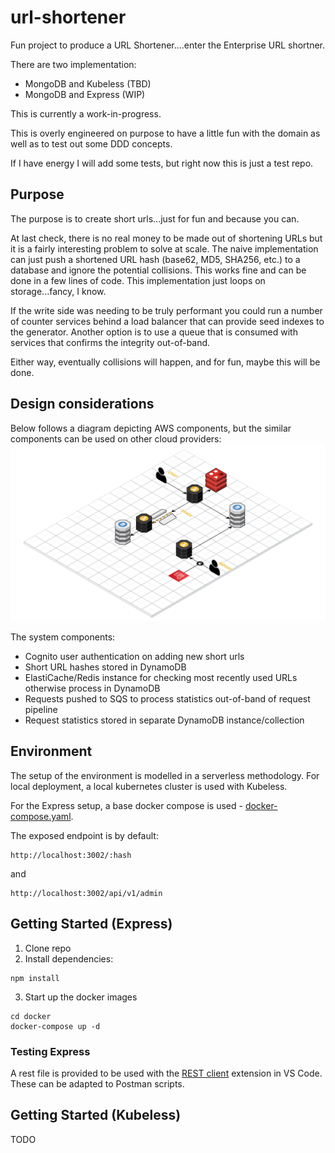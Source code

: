 # url-shortener

Fun project to produce a URL Shortener....enter the Enterprise URL shortner.

There are two implementation:
 - MongoDB and Kubeless (TBD)
 - MongoDB and Express (WIP)

This is currently a work-in-progress.

This is overly engineered on purpose to have a little fun with the domain as well as to test out some DDD concepts.

If I have energy I will add some tests, but right now this is just a test repo.

## Purpose

The purpose is to create short urls...just for fun and because you can.

At last check, there is no real money to be made out of shortening URLs but it is a fairly interesting problem to solve at scale. The naive implementation can just push a shortened URL hash (base62, MD5, SHA256, etc.) to a database and ignore the potential collisions. This works fine and can be done in a few lines of code. This implementation just loops on storage...fancy, I know.

If the write side was needing to be truly performant you could run a number of counter services behind a load balancer that can provide seed indexes to the generator. Another option is to use a queue that is consumed with services that confirms the integrity out-of-band.

Either way, eventually collisions will happen, and for fun, maybe this will be done.

## Design considerations

Below follows a diagram depicting AWS components, but the similar components can be used on other cloud providers:
![Cloud Craft Architecture](/assets/serverless-application-architecture.png)

The system components:
 - Cognito user authentication on adding new short urls
 - Short URL hashes stored in DynamoDB
 - ElastiCache/Redis instance for checking most recently used URLs otherwise process in DynamoDB
 - Requests pushed to SQS to process statistics out-of-band of request pipeline
 - Request statistics stored in separate DynamoDB instance/collection

## Environment

The setup of the environment is modelled in a serverless methodology. For local deployment, a local kubernetes cluster is used with Kubeless.

For the Express setup, a base docker compose is used - [docker-compose.yaml](/docker/docker-compose.yml).

The exposed endpoint is by default:
```
http://localhost:3002/:hash
```
and
```
http://localhost:3002/api/v1/admin
```

## Getting Started (Express)

1. Clone repo
2. Install dependencies:
```shell
npm install
```

3. Start up the docker images
```shell
cd docker
docker-compose up -d
```

### Testing Express

A rest file is provided to be used with the [REST client](https://marketplace.visualstudio.com/items?itemName=humao.rest-client) extension in VS Code. These can be adapted to Postman scripts.

## Getting Started (Kubeless)

TODO
